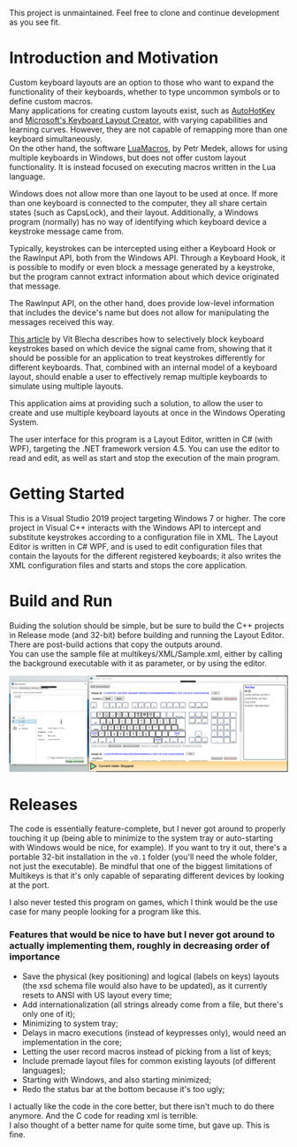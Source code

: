 This project is unmaintained. Feel free to clone and continue development as you see fit.

# Introduction and Motivation

Custom keyboard layouts are an option to those who want to expand the functionality of their keyboards, whether to type uncommon symbols or to define custom macros.  
Many applications for creating custom layouts exist, such as [AutoHotKey][autohotkey] and [Microsoft's Keyboard Layout Creator][msklc], with varying capabilities and learning curves. However, they are not capable of remapping more than one keyboard simultaneously.  
On the other hand, the software [LuaMacros][luamacros], by Petr Medek, allows for using multiple keyboards in Windows, but does not offer custom layout functionality. It is instead focused on executing macros written in the Lua language.

Windows does not allow more than one layout to be used at once. If more than one keyboard is connected to the computer, they all share certain states (such as CapsLock), and their layout. Additionally, a Windows program (normally) has no way of identifying which keyboard device a keystroke message came from.

Typically, keystrokes can be intercepted using either a Keyboard Hook or the RawInput API, both from the Windows API. Through a Keyboard Hook, it is possible to modify or even block a message generated by a keystroke, but the program cannot extract information about which device originated that message.

The RawInput API, on the other hand, does provide low-level information that includes the device's name but does not allow for manipulating the messages received this way.

[This article][blecha on remapping] by Vít Blecha describes how to selectively block keyboard keystrokes based on which device the signal came from, showing that it should be possible for an application to treat keystrokes differently for different keyboards. That, combined with an internal model of a keyboard layout, should enable a user to effectively remap multiple keyboards to simulate using multiple layouts.

This application aims at providing such a solution, to allow the user to create and use multiple keyboard layouts at once in the Windows Operating System.

The user interface for this program is a Layout Editor, written in C# (with WPF), targeting the .NET framework version 4.5. You can use the editor to read and edit, as well as start and stop the execution of the main program.

# Getting Started

This is a Visual Studio 2019 project targeting Windows 7 or higher. The core project in Visual C++ interacts with the Windows API to intercept and substitute keystrokes according to a configuration file in XML. The Layout Editor is written in C# WPF, and is used to edit configuration files that contain the layouts for the different registered keyboards; it also writes the XML configuration files and starts and stops the core application.

# Build and Run

Buiding the solution should be simple, but be sure to build the C++ projects in Release mode (and 32-bit) before building and running the Layout Editor. There are post-build actions that copy the outputs around.  
You can use the sample file at multikeys/XML/Sample.xml, either by calling the background executable with it as parameter, or by using the editor.

![screenshot](./multikeys/image/image1.png)

# Releases

The code is essentially feature-complete, but I never got around to properly touching it up (being able to minimize to the system tray or auto-starting with Windows would be nice, for example). If you want to try it out, there's a portable 32-bit installation in the `v0.1` folder (you'll need the whole folder, not just the executable).
Be mindful that one of the biggest limitations of Multikeys is that it's only capable of separating different devices by looking at the port.

I also never tested this program on games, which I think would be the use case for many people looking for a program like this.

### Features that would be nice to have but I never got around to actually implementing them, roughly in decreasing order of importance

- Save the physical (key positioning) and logical (labels on keys) layouts (the xsd schema file would also have to be updated), as it currently resets to ANSI with US layout every time;
- Add internationalization (all strings already come from a file, but there's only one of it);
- Minimizing to system tray;
- Delays in macro executions (instead of keypresses only), would need an implementation in the core;
- Letting the user record macros instead of picking from a list of keys;
- Include premade layout files for common existing layouts (of different languages);
- Starting with Windows, and also starting minimized;
- Redo the status bar at the bottom because it's too ugly;

I actually like the code in the core better, but there isn't much to do there anymore. And the C code for reading xml is terrible.  
I also thought of a better name for quite some time, but gave up. This is fine.

[autohotkey]: https://autohotkey.com/
[msklc]: https://msdn.microsoft.com/en-us/globalization/keyboardlayouts.aspx
[blecha on remapping]: https://www.codeproject.com/Articles/716591/Combining-Raw-Input-and-keyboard-Hook-to-selective
[luamacros]: https://github.com/me2d13/luamacros
